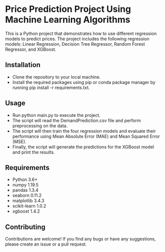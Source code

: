 # Price Prediction Project Using Machine Learning Algorithms
This is a Python project that demonstrates how to use different regression models to predict prices. The project includes the following regression models: 
Linear Regression, Decision Tree Regressor, Random Forest Regressor, and XGBoost.

## Installation
- Clone the repository to your local machine.
- Install the required packages using pip or conda package manager by running pip install -r requirements.txt.

## Usage
- Run python main.py to execute the project.
- The script will read the DemandPrediction.csv file and perform preprocessing on the data.
- The script will then train the four regression models and evaluate their performance using Mean Absolute Error (MAE) and Mean Squared Error (MSE).
- Finally, the script will generate the predictions for the XGBoost model and print the results.

## Requirements
- Python 3.6+
- numpy 1.19.5
- pandas 1.3.4
- seaborn 0.11.2
- matplotlib 3.4.3
- scikit-learn 1.0.2
- xgboost 1.4.2

## Contributing
Contributions are welcome! If you find any bugs or have any suggestions, please create an issue or a pull request.
